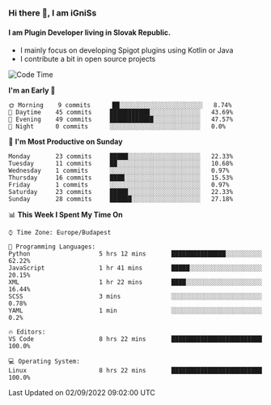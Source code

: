 ### Hi there 👋, I am iGniSs

#### I am Plugin Developer living in Slovak Republic.
- I mainly focus on developing Spigot plugins using Kotlin or Java
- I contribute a bit in open source projects

<!--START_SECTION:waka-->
![Code Time](http://img.shields.io/badge/Code%20Time-918%20hrs%2032%20mins-blue)

**I'm an Early 🐤** 

```text
🌞 Morning    9 commits      ██░░░░░░░░░░░░░░░░░░░░░░░   8.74% 
🌆 Daytime    45 commits     ███████████░░░░░░░░░░░░░░   43.69% 
🌃 Evening    49 commits     ████████████░░░░░░░░░░░░░   47.57% 
🌙 Night      0 commits      ░░░░░░░░░░░░░░░░░░░░░░░░░   0.0%

```
📅 **I'm Most Productive on Sunday** 

```text
Monday       23 commits     █████░░░░░░░░░░░░░░░░░░░░   22.33% 
Tuesday      11 commits     ██░░░░░░░░░░░░░░░░░░░░░░░   10.68% 
Wednesday    1 commits      ░░░░░░░░░░░░░░░░░░░░░░░░░   0.97% 
Thursday     16 commits     ████░░░░░░░░░░░░░░░░░░░░░   15.53% 
Friday       1 commits      ░░░░░░░░░░░░░░░░░░░░░░░░░   0.97% 
Saturday     23 commits     █████░░░░░░░░░░░░░░░░░░░░   22.33% 
Sunday       28 commits     ██████░░░░░░░░░░░░░░░░░░░   27.18%

```


📊 **This Week I Spent My Time On** 

```text
⌚︎ Time Zone: Europe/Budapest

💬 Programming Languages: 
Python                   5 hrs 12 mins       ███████████████░░░░░░░░░░   62.22% 
JavaScript               1 hr 41 mins        █████░░░░░░░░░░░░░░░░░░░░   20.15% 
XML                      1 hr 22 mins        ████░░░░░░░░░░░░░░░░░░░░░   16.44% 
SCSS                     3 mins              ░░░░░░░░░░░░░░░░░░░░░░░░░   0.78% 
YAML                     1 min               ░░░░░░░░░░░░░░░░░░░░░░░░░   0.2%

🔥 Editors: 
VS Code                  8 hrs 22 mins       █████████████████████████   100.0%

💻 Operating System: 
Linux                    8 hrs 22 mins       █████████████████████████   100.0%

```


 Last Updated on 02/09/2022 09:02:00 UTC
<!--END_SECTION:waka-->